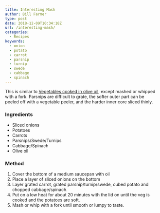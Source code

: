 ```yaml
---
title: Interesting Mash
author: Bill Farmer
type: post
date: 2018-12-09T10:34:18Z
url: /interesting-mash/
categories:
  - Recipes
keywords:
  - onion
  - potato
  - carrot
  - parsnip
  - turnip
  - swede
  - cabbage
  - spinach
---
```


This is similar to [Vegetables cooked in olive oil][1], except mashed
or whipped with a fork. Parsnips are difficult to grate, the softer
outer part can be peeled off with a vegetable peeler, and the harder
inner core sliced thinly.

### Ingredients

  * Sliced onions
  * Potatoes
  * Carrots
  * Parsnips/Swede/Turnips
  * Cabbage/Spinach
  * Olive oil

### Method

  1. Cover the bottom of a medium saucepan with oil
  2. Place a layer of sliced onions on the bottom
  3. Layer grated carrot, grated parsnip/turnip/swede, cubed potato
     and chopped cabbage/spinach.
  4. Put on a low heat for about 20 minutes with the lid on until the
     veg is cooked and the potatoes are soft.
  5. Mash or whip with a fork until smooth or lumpy to taste.
  
 [1]: vegetables-cooked-in-olive-oil
